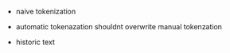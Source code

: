 - naive tokenization 
- automatic tokenazation shouldnt overwrite manual tokenzation

- historic text

